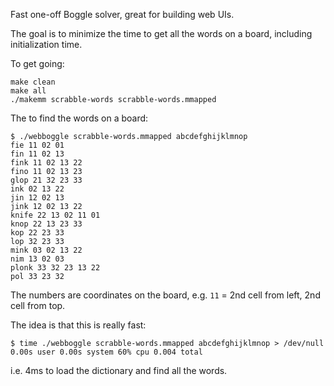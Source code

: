 Fast one-off Boggle solver, great for building web UIs.

The goal is to minimize the time to get all the words on a board, including
initialization time.

To get going:

    make clean
    make all
    ./makemm scrabble-words scrabble-words.mmapped

The to find the words on a board:

    $ ./webboggle scrabble-words.mmapped abcdefghijklmnop
    fie 11 02 01
    fin 11 02 13
    fink 11 02 13 22
    fino 11 02 13 23
    glop 21 32 23 33
    ink 02 13 22
    jin 12 02 13
    jink 12 02 13 22
    knife 22 13 02 11 01
    knop 22 13 23 33
    kop 22 23 33
    lop 32 23 33
    mink 03 02 13 22
    nim 13 02 03
    plonk 33 32 23 13 22
    pol 33 23 32

The numbers are coordinates on the board, e.g. `11` = 2nd cell from left, 2nd
cell from top.

The idea is that this is really fast:

    $ time ./webboggle scrabble-words.mmapped abcdefghijklmnop > /dev/null
    0.00s user 0.00s system 60% cpu 0.004 total

i.e. 4ms to load the dictionary and find all the words.
